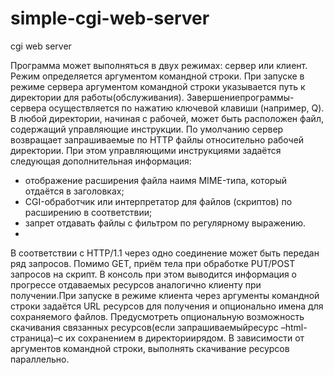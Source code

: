 # simple-cgi-web-server
cgi web server

Программа может выполняться в двух режимах: сервер или клиент. Режим определяется аргументом командной строки.
При  запуске  в  режиме  сервера  аргументом  командной  строки  указывается  путь  к директории  для  работы(обслуживания). Завершениепрограммы-сервера осуществляется по нажатию ключевой клавиши (например, Q). В любой директории, начиная с рабочей, может быть расположен файл, содержащий управляющие инструкции. По умолчанию сервер возвращает запрашиваемые по HTTP файлы относительно рабочей директории. При этом управляющими инструкциями задаётся следующая дополнительная информация:
- отображение расширения файла наимя MIME-типа, который отдаётся в заголовках;
- CGI-обработчик или интерпретатор для файлов (скриптов) по расширению в соответствии;
- запрет отдавать файлы с фильтром по регулярному выражению.
- 
В соответствии с HTTP/1.1 через одно соединение может быть передан ряд запросов. Помимо GET, приём тела при обработке PUT/POST запросов на скрипт. В консоль при этом выводится информация о прогрессе отдаваемых ресурсов аналогично клиенту при получении.При запуске в режиме клиента через аргументы командной строки задаётся URL ресурсов для получения  и  опционально  имена  для  сохраняемого  файлов. Предусмотреть  опциональную возможность скачивания связанных ресурсов(если запрашиваемыйресурс –html-страница)–с их сохранением в директориирядом. В зависимости от аргументов командной строки, выполнять скачивание ресурсов параллельно.
